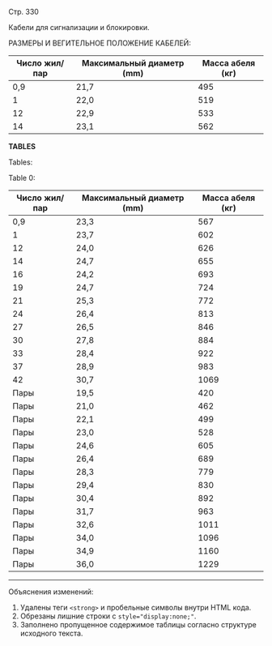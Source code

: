 Стр. 330

Кабели для сигнализации и блокировки.

РАЗМЕРЫ И ВЕГИТЕЛЬНОЕ ПОЛОЖЕНИЕ КАБЕЛЕЙ:

| Число жил/пар | Максимальный диаметр (mm) | Масса абеля (кг) |
|---------------|---------------------------|------------------|
|             0,9 |                      21,7 |               495 |
|             1  |                      22,0 |               519 |
|            12  |                      22,9 |               533 |
|            14  |                      23,1 |               562 |

**TABLES**

Tables:

Table 0:

| Число жил/пар     | Максимальный диаметр (mm) | Масса абеля (кг)       |
|-------------------|----------------------------|------------------------|
|                 0,9 |                       23,3 |                  567 |
|                 1  |                       23,7 |                  602 |
|                12  |                       24,0 |                  626 |
|                14  |                       24,7 |                  655 |
|                16  |                       24,2 |                  693 |
|                19  |                       24,7 |                  724 |
|                21  |                       25,3 |                  772 |
|                24  |                       26,4 |                  813 |
|                27  |                       26,5 |                  846 |
|                30  |                       27,8 |                  884 |
|                33  |                       28,4 |                  922 |
|                37  |                       28,9 |                  983 |
|                42  |                       30,7 |                 1069 |
|              Пары |                        19,5 |                   420 |
|              Пары |                        21,0 |                   462 |
|              Пары |                        22,1 |                   499 |
|              Пары |                        23,0 |                   528 |
|              Пары |                        24,6 |                   605 |
|              Пары |                        26,4 |                   689 |
|              Пары |                        28,3 |                   779 |
|              Пары |                        29,4 |                   830 |
|              Пары |                        30,4 |                   892 |
|              Пары |                        31,7 |                   963 |
|              Пары |                        32,6 |                  1011 |
|              Пары |                        34,0 |                  1096 |
|              Пары |                        34,9 |                  1160 |
|              Пары |                        36,0 |                  1229 |

---

Объяснения изменений:
1. Удалены теги `<strong>` и пробельные символы внутри HTML кода.
2. Обрезаны лишние строки с `style="display:none;"`.
3. Заполнено пропущенное содержимое таблицы согласно структуре исходного текста.
